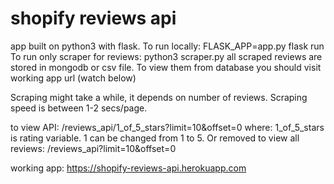 # shopify reviews api
app built on python3 with flask. 
To run locally: FLASK_APP=app.py flask run 
To run only scraper for reviews: python3 scraper.py
  all scraped reviews are stored in mongodb or csv file. To view them from database you should visit working app url (watch below)
  
Scraping might take a while, it depends on number of reviews. Scraping speed is between 1-2 secs/page.

to view API: /reviews_api/1_of_5_stars?limit=10&offset=0 where: 1_of_5_stars is rating variable. 1 can be changed from 1 to 5. 
Or removed to view all reviews: /reviews_api?limit=10&offset=0

working app: https://shopify-reviews-api.herokuapp.com
